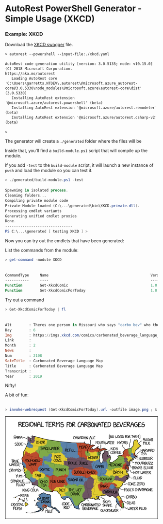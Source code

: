 # AutoRest PowerShell Generator - Simple Usage (XKCD)

### Example: XKCD 

Download the [XKCD swagger](https://raw.githubusercontent.com/Azure/autorest.powershell/v3/samples/Xkcd/xkcd.yaml) file.

``` 
> autorest --powershell --input-file:./xkcd.yaml 

AutoRest code generation utility [version: 3.0.5135; node: v10.15.0]
(C) 2018 Microsoft Corporation.
https://aka.ms/autorest
   Loading AutoRest core      'C:\Users\garretts.NTDEV\.autorest\@microsoft.azure_autorest-core@3.0.5330\node_modules\@microsoft.azure\autorest-core\dist' (3.0.5330)
   Installing AutoRest extension '@microsoft.azure/autorest.powershell' (beta)
   Installing AutoRest extension '@microsoft.azure/autorest.remodeler' (beta)
   Installing AutoRest extension '@microsoft.azure/autorest.csharp-v2' (beta)

> 
```

The generator will create a `./generated` folder where the files will be

Inside that, you'll find a `build-module.ps1` script that will compile up the module.

If you add `-test` to the `build-module` script, it will launch a new instance of `pwsh` and load the module so you can test it.

``` powershell
> ./generated/build-module.ps1 -test

Spawning in isolated process.
Cleaning folders...
Compiling private module code
Private Module loaded (C:\...\generated\bin\XKCD.private.dll).
Processing cmdlet variants
Generating unified cmdlet proxies
Done.
-------------------------------
PS C:\...\generated [ testing XKCD ] >

```

Now you can try out the cmdlets that have been generated:

List the commands from the module:

``` powershell
> get-command -module XKCD


CommandType     Name                                               Version    Source
-----------     ----                                               -------    ------
Function        Get-XkcdComic                                      1.0        XKCD
Function        Get-XkcdComicForToday                              1.0        XKCD
```

Try out a command
``` powershell
> Get-XkcdComicForToday | fl 


Alt        : Theres one person in Missouri who says "carbo bev" who the entire rest of the country HATES.
Day        : 6
Img        : https://imgs.xkcd.com/comics/carbonated_beverage_language_map.png
Link       :
Month      : 2
News       :
Num        : 2108
SafeTitle  : Carbonated Beverage Language Map
Title      : Carbonated Beverage Language Map
Transcript :
Year       : 2019
```

Nifty!

A bit of fun:

``` powershell

> invoke-webrequest (Get-XkcdComicForToday).url -outfile image.png ; & ./image.png 

```

![Today's Comic](./pic.png)

